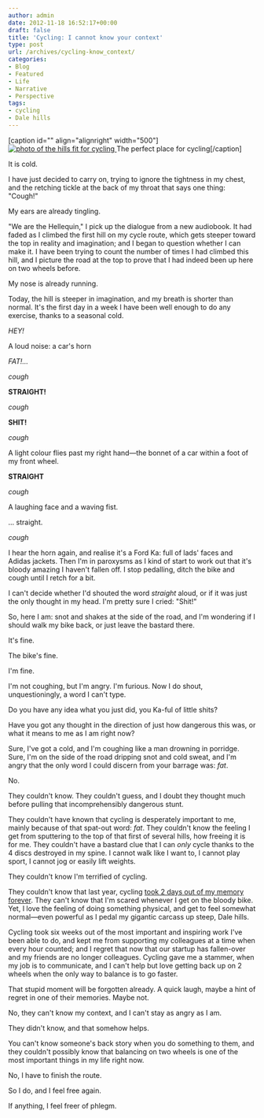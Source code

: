```yaml
---
author: admin
date: 2012-11-18 16:52:17+00:00
draft: false
title: 'Cycling: I cannot know your context'
type: post
url: /archives/cycling-know_context/
categories:
- Blog
- Featured
- Life
- Narrative
- Perspective
tags:
- cycling
- Dale hills
---
```


[caption id="" align="alignright" width="500"][![photo of the hills fit for cycling](http://zachbeauvais.com/wp-content/uploads/2012/11/dale_hills1.jpeg)
](http://zachbeauvais.com/wp-content/uploads/2012/11/photostream) The perfect place for cycling[/caption]

It is cold.

I have just decided to carry on, trying to ignore the tightness in my chest, and the retching tickle at the back of my throat that says one thing: "Cough!"

My ears are already tingling.

"We are the Hellequin," I pick up the dialogue from a new audiobook. It had faded as I climbed the first hill on my cycle route, which gets steeper toward the top in reality and imagination; and I began to question whether I can make it. I have been trying to count the number of times I had climbed this hill, and I picture the road at the top to prove that I had indeed been up here on two wheels before.

My nose is already running.

Today, the hill is steeper in imagination, and my breath is shorter than normal. It's the first day in a week I have been well enough to do any exercise, thanks to a seasonal cold.

_HEY!_

A loud noise: a car's horn

_FAT!..._

_cough_

**STRAIGHT!**

_cough_

**SHIT!**

_cough_

A light colour flies past my right hand—the bonnet of a car within a foot of my front wheel.

**STRAIGHT**

_cough_

A laughing face and a waving fist.

... straight.

_cough_

I hear the horn again, and realise it's a Ford Ka: full of lads' faces and Adidas jackets. Then I'm in paroxysms as I kind of start to work out that it's bloody amazing I haven't fallen off. I stop pedalling, ditch the bike and cough until I retch for a bit.

I can't decide whether I'd shouted the word _straight_ aloud, or if it was just the only thought in my head. I'm pretty sure I cried: "Shit!"

So, here I am: snot and shakes at the side of the road, and I'm wondering if I should walk my bike back, or just leave the bastard there.

It's fine.

The bike's fine.

I'm fine.

I'm not coughing, but I'm angry. I'm furious. Now I do shout, unquestioningly, a word I can't type.

Do you have any idea what you just did, you Ka-ful of little shits?

Have you got any thought in the direction of just how dangerous this was, or what it means to me as I am right now?

Sure, I've got a cold, and I'm coughing like a man drowning in porridge. Sure, I'm on the side of the road dripping snot and cold sweat, and I'm angry that the only word I could discern from your barrage was: _fat_.

No.

They couldn't know. They couldn't guess, and I doubt they thought much before pulling that incomprehensibly dangerous stunt.

They couldn't have known that cycling is desperately important to me, mainly because of that spat-out word: _fat_. They couldn't know the feeling I get from sputtering to the top of that first of several hills, how freeing it is for me. They couldn't have a bastard clue that I can _only_ cycle thanks to the 4 discs destroyed in my spine. I cannot walk like I want to, I cannot play sport, I cannot jog or easily lift weights.

They couldn't know I'm terrified of cycling.

They couldn't know that last year, cycling [took 2 days out of my memory forever](/archives/injury-lessons/). They can't know that I'm scared whenever I get on the bloody bike. Yet, I love the feeling of doing something physical, and get to feel somewhat normal—even powerful as I pedal my gigantic carcass up steep, Dale hills.

Cycling took six weeks out of the most important and inspiring work I've been able to do, and kept me from supporting my colleagues at a time when every hour counted; and I regret that now that our startup has fallen-over and my friends are no longer colleagues. Cycling gave me a stammer, when my job is to communicate, and I can't help but love getting back up on 2 wheels when the only way to balance is to go faster.

That stupid moment will be forgotten already. A quick laugh, maybe a hint of regret in one of their memories. Maybe not.

No, they can't know my context, and I can't stay as angry as I am.

They didn't know, and that somehow helps.

You can't know someone's back story when you do something to them, and they couldn't possibly know that balancing on two wheels is one of the most important things in my life right now.

No, I have to finish the route.

So I do, and I feel free again.

If anything, I feel freer of phlegm.
